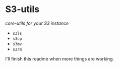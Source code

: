 # S3-utils

*core-utils for your S3 instance*

* `s3ls`
* `s3cp`
* `s3mv`
* `s3rm`

I'll finish this readme when more things are working.
